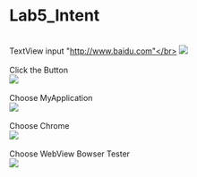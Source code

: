 # Lab5_Intent</br>
</br>TextView input "http://www.baidu.com"</br>
![](https://github.com/FjAndjam/Lab5_Intent/blob/master/app/shortcut/lab5_1.png)</br>
</br>Click the Button</br>
![](https://github.com/FjAndjam/Lab5_Intent/blob/master/app/shortcut/lab5_2.png)</br>
</br>Choose MyApplication</br>
![](https://github.com/FjAndjam/Lab5_Intent/blob/master/app/shortcut/lab5_3.png)</br>
</br>Choose Chrome</br>
![](https://github.com/FjAndjam/Lab5_Intent/blob/master/app/shortcut/lab5_4.png)</br>
</br>Choose WebView Bowser Tester</br>
![](https://github.com/FjAndjam/Lab5_Intent/blob/master/app/shortcut/lab5_5.png)</br>
